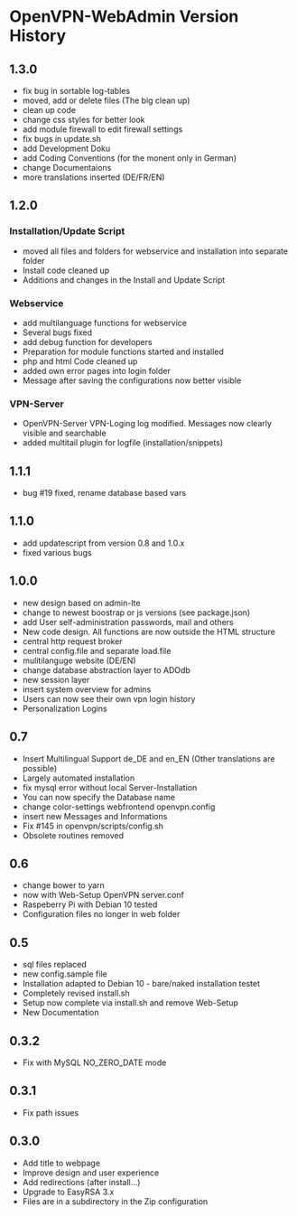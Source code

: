 # OpenVPN-WebAdmin Version History

## 1.3.0

- fix bug in sortable log-tables
- moved, add or delete files (The big clean up)
- clean up code
- change css styles for better look
- add module firewall to edit firewall settings
- fix bugs in update.sh
- add Development Doku
- add Coding Conventions (for the monent only in German)
- change Documentaions
- more translations inserted (DE/FR/EN)

## 1.2.0

### Installation/Update Script

- moved all files and folders for webservice and installation into separate folder
- Install code cleaned up
- Additions and changes in the Install and Update Script

### Webservice

- add multilanguage functions for webservice
- Several bugs fixed
- add debug function for developers
- Preparation for module functions started and installed
- php and html Code cleaned up
- added own error pages into login folder
- Message after saving the configurations now better visible

### VPN-Server

- OpenVPN-Server VPN-Loging log modified. Messages now clearly visible and searchable
- added multitail plugin for logfile (installation/snippets)

## 1.1.1

- bug #19 fixed, rename database based vars

## 1.1.0

- add updatescript from version 0.8 and 1.0.x
- fixed various bugs

## 1.0.0

- new design based on admin-lte
- change to newest boostrap or js versions (see package.json)
- add User self-administration passwords, mail and others
- New code design. All functions are now outside the HTML structure
- central http request broker
- central config.file and separate load.file
- mulitilanguge website (DE/EN)
- change database abstraction layer to ADOdb
- new session layer
- insert system overview for admins
- Users can now see their own vpn login history
- Personalization Logins

## 0.7

- Insert Multilingual Support de_DE and en_EN (Other translations are possible)
- Largely automated installation
- fix mysql error without local Server-Installation
- You can now specify the Database name
- change color-settings webfrontend openvpn.config
- insert new Messages and Informations
- Fix #145 in openvpn/scripts/config.sh
- Obsolete routines removed

## 0.6

- change bower to yarn
- now with Web-Setup OpenVPN server.conf
- Raspeberry Pi with Debian 10 tested
- Configuration files no longer in web folder

## 0.5

- sql files replaced
- new config.sample file
- Installation adapted to Debian 10 - bare/naked installation testet
- Completely revised install.sh
- Setup now complete via install.sh and remove Web-Setup
- New Documentation

## 0.3.2

- Fix with MySQL NO_ZERO_DATE mode

## 0.3.1

- Fix path issues

## 0.3.0

- Add title to webpage
- Improve design and user experience
- Add redirections (after install...)
- Upgrade to EasyRSA 3.x
- Files are in a subdirectory in the Zip configuration
